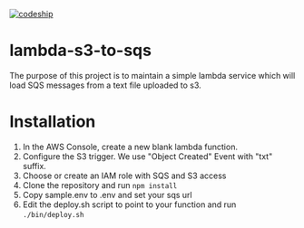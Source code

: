 [![codeship][2]][1]

# lambda-s3-to-sqs

The purpose of this project is to maintain a simple lambda service which will load SQS messages from a text file uploaded to s3.

# Installation

1. In the AWS Console, create a new blank lambda function.
2. Configure the S3 trigger. We use "Object Created" Event with "txt" suffix.
3. Choose or create an IAM role with SQS and S3 access
4. Clone the repository and run `npm install`
5. Copy sample.env to .env and set your sqs url
6. Edit the deploy.sh script to point to your function and run `./bin/deploy.sh`

  [1]: https://www.codeship.io/projects/209658/
  [2]: https://img.shields.io/codeship/7e310930-f226-0134-1b93-5239b5a04655.svg
